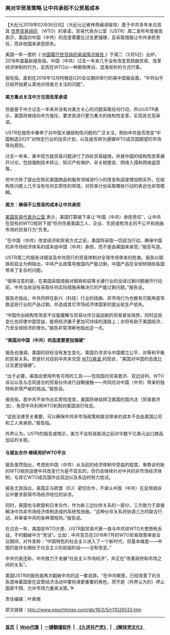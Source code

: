 ### 美对华贸易策略 让中共承担不公贸易成本
------------------------

<p>
 【大纪元2019年02月06日讯】（大纪元记者林燕编译报导）基于中共多年未兑现其
 <a href="http://www.epochtimes.com/gb/tag/%E4%B8%96%E7%95%8C%E8%B4%B8%E6%98%93%E7%BB%84%E7%BB%87.html">
  世界贸易组织
 </a>
 （WTO）的承诺，贸易代表办公室（USTR）周二发布年度报告表示，美国对中国（中共）的态度需要比过去更强硬，且采取措施让中共承担责任，而非他国来承受损失。
</p>
<p>
 美国一年一度的《
 <a href="http://www.epochtimes.com/gb/tag/%E4%B8%AD%E5%9B%BD%E5%B1%A5%E8%A1%8C%E4%B8%96%E8%B4%B8%E7%BB%84%E7%BB%87%E6%89%BF%E8%AF%BA%E6%83%85%E5%86%B5%E6%8A%A5%E5%91%8A.html">
  中国履行世贸组织承诺情况报告
 </a>
 》于周二（2月5日）出炉，2018年度最新报告指，中国（中共）过去一年来几乎没有改变其扭曲贸易、改革经济体制的行为，反而在WTO以一种颠倒黑白、混淆视听的方式行事。
</p>
<p>
 报告指，直到在2018年12月阿根廷G20会议期间举行的美中首脑会面，“中共似乎已经开始更认真地对待美方关注的问题”。
</p>
<h4>
 美方重点关注中方兑现改革承诺
</h4>
<p>
 但是基于中方过去一年来并没有对美方关心的问题采取任何行动，所以USTR表示，美国将继续向中方施压，要求其进行更为重大的结构性变革，实现其兑现承诺。
</p>
<p>
 USTR在报告中重申了对中国关键结构性问题的广泛关注，例如中共是否改变“中国制造2025”对特定行业的投资计划，以及是否转为遵循WTO成员国期望的市场导向原则。
</p>
<p>
 过去一年来，美中双方就贸易问题进行了四轮贸易磋商，并就中国的结构性改革展开讨论，包括强制技术转让、知识产权保护、非关税壁垒、网络入侵和网络盗窃等。
</p>
<p>
 但中方除了提出在购买美国商品和服务领域进行小的改变和适度增加购买外，在结构性问题上几乎没有任何实质性的举措，对将来计划采取哪些行动的表述也非常模糊。
</p>
<h4>
 美方：确保不公贸易的成本让中共承担
</h4>
<p>
 <a href="http://www.epochtimes.com/gb/tag/%E7%BE%8E%E5%9B%BD%E8%B4%B8%E6%98%93%E4%BB%A3%E8%A1%A8%E5%8A%9E%E5%85%AC%E5%AE%A4.html">
  美国贸易代表办公室
 </a>
 表示，美国打算接下来让“中国（中共）承担责任”，让中共在现有的WTO规则下就“任何伤害美国工人、企业、农民或牧场主的不公平和扭曲市场的贸易行为”负责。
</p>
<p>
 “在中国（中共）改变经济和贸易方式之前，美国将采取一切适当行动，确保中国的非市场经济体系的成本由中国（中共）承担，而不是由美国来承受。”报告写道。
</p>
<p>
 USTR周二的报告详细谈及中共现行的贸易体制对全球市场带来的危害。报告以钢铁和铝业为例指出，中共产业政策导致国内产能过剩，中国产品在全球倾销给各国带来了复杂的问题。
</p>
<p>
 “值得注意的是，在美国采取措施对钢铁和铝等关键行业的全球过剩问题展开行动前，中共当局没有采取任何实际措施来解决它的产能过剩问题。”报告说。
</p>
<p>
 报告亦指出，中共同样在新兴（科技）行业的扭曲、非市场行为也极有可能再度导致这些行业的产品过剩，并造成其它市场经济体国家的就业和生产损失。
</p>
<p>
 “中国作出结构性改变不仅能缓解与贸易伙伴日益加剧的贸易紧张局势，同时这些变化也将使中国受益，能把经济置于更加可持续的道路上；亦将有助于美国经济，乃至全球经济的增长。”报告非常清晰地指出这一点。
</p>
<h4>
 “美国对中国（中共）的态度要更加强硬”
</h4>
<p>
 报告也强调，美国的目标没有发生变化，美国仍寻求与中国建立公平、对等和平衡的贸易关系。但是针对目前中共未兑现
 <a href="http://www.epochtimes.com/gb/tag/wto%E6%89%BF%E8%AF%BA.html">
  WTO承诺
 </a>
 的现状，“美国对中国的态度比过去更加强硬”。
</p>
<p>
 “出于必要，美国会使用所有可用的工具——包括国内贸易救济、双边谈判、WTO诉讼以及与志同道合的贸易伙伴进行战略接触——共同应对中国（中共）带来的独特和非常严峻的挑战。”报告说。
</p>
<p>
 报告指，若中共不肯作出实质性改变，美国将继续捍卫美国的国内法（贸易救济法）、免受中共利用WTO机制对美国进行攻击。
</p>
<p>
 “这些法律至关重要，可以确保中共非市场政策和做法带来的成本不会由美国公司和工人来承担。”报告指。
</p>
<p>
 外界认为，USTR的报告或暗示，美方不会轻易取消之前对华数千亿美元出口商品加征的关税。
</p>
<h4>
 与盟友合作 继续用好WTO平台
</h4>
<p>
 报告虽然指出，考虑到中国（中共）从当前的经济体制中受益的程度，单靠谈判新的WTO规则迫使中共改变行为是不现实的，但仍会继续针对中共的非市场经济体制，与其它WTO成员国作出双边以及多边的努力尝试。
</p>
<p>
 报告尤其指出，美国正与欧盟（EU）密切合作，不承认中国（中共）在反倾销诉讼中要求获得市场经济地位的诉求。
</p>
<p>
 同时，美国也与欧盟和日本合作，作为新三边伙伴关系的一部分，三方致力于直接解决中共非市场经济体制造成的系统性扭曲。“这种伙伴关系将协调三方的联合行动，并审查中共的各种潜规则。”报告说。
</p>
<p>
 在过去一年，美国驻WTO大使、USTR副贸易代表一直与中共驻WTO大使唇枪舌战，不时戳破中方“党话”。比如：中共官员在2018年7月的WTO贸易政策审查会议期间，对外宣称：“中国特色的社会主义进入了一个新时代，但基本维度——中国仍是并长期处于社会主义的初级阶段——没有改变。”
</p>
<p>
 中共代表还称，中共致力于发展“社会主义市场经济”，并正在“改善政府和市场之间的关系”。
</p>
<p>
 美国USTR的报告就再次戳破中共的这一套说辞。“在中共眼里，已经改善了的关系意味着国家在监管经济活动中要扮演更重要的角色，而不是（外界认为的）停止国家干预、允许市场力量来决策。”#
</p>
<p>
 责任编辑：叶紫微
</p>

原文链接：http://www.epochtimes.com/gb/19/2/5/n11026533.htm


------------------------
#### [首页](https://github.com/gfw-breaker/banned-news/blob/master/README.md) &nbsp;|&nbsp; [Web代理](https://github.com/labour-camp/helloworld) &nbsp;|&nbsp; [一键翻墙软件](https://github.com/gfw-breaker/nogfw/blob/master/README.md) &nbsp;|&nbsp; [《九评共产党》](https://github.com/gfw-breaker/9ping.md/blob/master/README.md#九评之一评共产党是什么) &nbsp;|&nbsp; [《解体党文化》](https://github.com/gfw-breaker/jtdwh.md/blob/master/README.md#绪论)

